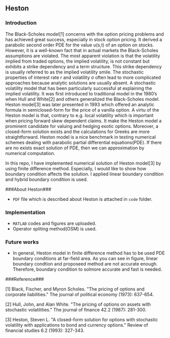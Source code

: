 ## Heston ##

### Introduction ###
The Black-Scholes model[1] concerns with the option pricing problems and has achieved great success, especially in stock option pricing. It derived a parabolic second order PDE for the value u(s,t) of an option on stocks. However, it is a well-known fact that in actual markets the Black-Scholes assumptions are violated. The most apparent violation is that the volatility implied from traded options, the implied volatility, is not constant but exhibits a strike dependency and a term structure. This strike dependency is usually referred to as the implied volatility smile. The stochastic properties of interest rate r and volatility σ often lead to more complicated approaches because analytic solutions are usually absent. A stochastic volatility model that has been particularly successful at explaining the implied volatility. It was first introduced to traditional model in the 1980’s when Hull and White[2] and others generalized the Black-Scholes model. Heston model[3] was later presented in 1993 which offered an analytic formula in semiclosed-form for the price of a vanilla option. A virtu of the Heston model is that, contrary to e.g. local volatility which is important when pricing forward skew dependent claims. It make the Heston model a prominent candidate for valuing and
hedging exotic options. Moreover, a closed-form solution exists and the calculations for Greeks are more straightforward. Heston model is a nice benchmark in testing numerical schemes dealing with parabolic partial differential equations(PDE). If there are no exists exact solution of PDE, then we can approximation by numerical computation.

In this repo, I have implemented numerical solution of Heston model[3] by using finite difference method. Especially, I would like to show how boundary condition affects the solution. I applied linear boundary condition and hybrid boundary condition is used.

###About Heston###
- `PDF` file which is described about Heston is attached in `code` folder.

### Implementation ###
- `MATLAB` codes and figures are uploaded.
- Operator spliting method(OSM) is used. 

### Future works ###
- In general, Heston model in finite difference method has to be used PDE boundary conditions at far-field area. As you can see in figure, linear boundary condtion and proposeed method are not accurate enough. Therefore, boundary condition to solmore accurate and fast is needed.


###Reference###

\[1\] Black, Fischer, and Myron Scholes. "The pricing of options and corporate liabilities." The journal of political economy (1973): 637-654.

\[2\] Hull, John, and Alan White. "The pricing of options on assets with stochastic volatilities." The journal of finance 42.2 (1987): 281-300.

\[3\] Heston, Steven L. "A closed-form solution for options with stochastic volatility with applications to bond and currency options." Review of financial studies 6.2 (1993): 327-343.